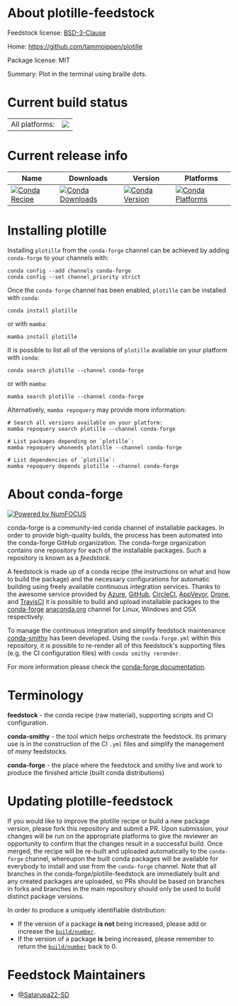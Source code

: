 About plotille-feedstock
========================

Feedstock license: [BSD-3-Clause](https://github.com/conda-forge/plotille-feedstock/blob/main/LICENSE.txt)

Home: https://github.com/tammoippen/plotille

Package license: MIT

Summary: Plot in the terminal using braille dots.

Current build status
====================


<table><tr><td>All platforms:</td>
    <td>
      <a href="https://dev.azure.com/conda-forge/feedstock-builds/_build/latest?definitionId=22134&branchName=main">
        <img src="https://dev.azure.com/conda-forge/feedstock-builds/_apis/build/status/plotille-feedstock?branchName=main">
      </a>
    </td>
  </tr>
</table>

Current release info
====================

| Name | Downloads | Version | Platforms |
| --- | --- | --- | --- |
| [![Conda Recipe](https://img.shields.io/badge/recipe-plotille-green.svg)](https://anaconda.org/conda-forge/plotille) | [![Conda Downloads](https://img.shields.io/conda/dn/conda-forge/plotille.svg)](https://anaconda.org/conda-forge/plotille) | [![Conda Version](https://img.shields.io/conda/vn/conda-forge/plotille.svg)](https://anaconda.org/conda-forge/plotille) | [![Conda Platforms](https://img.shields.io/conda/pn/conda-forge/plotille.svg)](https://anaconda.org/conda-forge/plotille) |

Installing plotille
===================

Installing `plotille` from the `conda-forge` channel can be achieved by adding `conda-forge` to your channels with:

```
conda config --add channels conda-forge
conda config --set channel_priority strict
```

Once the `conda-forge` channel has been enabled, `plotille` can be installed with `conda`:

```
conda install plotille
```

or with `mamba`:

```
mamba install plotille
```

It is possible to list all of the versions of `plotille` available on your platform with `conda`:

```
conda search plotille --channel conda-forge
```

or with `mamba`:

```
mamba search plotille --channel conda-forge
```

Alternatively, `mamba repoquery` may provide more information:

```
# Search all versions available on your platform:
mamba repoquery search plotille --channel conda-forge

# List packages depending on `plotille`:
mamba repoquery whoneeds plotille --channel conda-forge

# List dependencies of `plotille`:
mamba repoquery depends plotille --channel conda-forge
```


About conda-forge
=================

[![Powered by
NumFOCUS](https://img.shields.io/badge/powered%20by-NumFOCUS-orange.svg?style=flat&colorA=E1523D&colorB=007D8A)](https://numfocus.org)

conda-forge is a community-led conda channel of installable packages.
In order to provide high-quality builds, the process has been automated into the
conda-forge GitHub organization. The conda-forge organization contains one repository
for each of the installable packages. Such a repository is known as a *feedstock*.

A feedstock is made up of a conda recipe (the instructions on what and how to build
the package) and the necessary configurations for automatic building using freely
available continuous integration services. Thanks to the awesome service provided by
[Azure](https://azure.microsoft.com/en-us/services/devops/), [GitHub](https://github.com/),
[CircleCI](https://circleci.com/), [AppVeyor](https://www.appveyor.com/),
[Drone](https://cloud.drone.io/welcome), and [TravisCI](https://travis-ci.com/)
it is possible to build and upload installable packages to the
[conda-forge](https://anaconda.org/conda-forge) [anaconda.org](https://anaconda.org/)
channel for Linux, Windows and OSX respectively.

To manage the continuous integration and simplify feedstock maintenance
[conda-smithy](https://github.com/conda-forge/conda-smithy) has been developed.
Using the ``conda-forge.yml`` within this repository, it is possible to re-render all of
this feedstock's supporting files (e.g. the CI configuration files) with ``conda smithy rerender``.

For more information please check the [conda-forge documentation](https://conda-forge.org/docs/).

Terminology
===========

**feedstock** - the conda recipe (raw material), supporting scripts and CI configuration.

**conda-smithy** - the tool which helps orchestrate the feedstock.
                   Its primary use is in the construction of the CI ``.yml`` files
                   and simplify the management of *many* feedstocks.

**conda-forge** - the place where the feedstock and smithy live and work to
                  produce the finished article (built conda distributions)


Updating plotille-feedstock
===========================

If you would like to improve the plotille recipe or build a new
package version, please fork this repository and submit a PR. Upon submission,
your changes will be run on the appropriate platforms to give the reviewer an
opportunity to confirm that the changes result in a successful build. Once
merged, the recipe will be re-built and uploaded automatically to the
`conda-forge` channel, whereupon the built conda packages will be available for
everybody to install and use from the `conda-forge` channel.
Note that all branches in the conda-forge/plotille-feedstock are
immediately built and any created packages are uploaded, so PRs should be based
on branches in forks and branches in the main repository should only be used to
build distinct package versions.

In order to produce a uniquely identifiable distribution:
 * If the version of a package **is not** being increased, please add or increase
   the [``build/number``](https://docs.conda.io/projects/conda-build/en/latest/resources/define-metadata.html#build-number-and-string).
 * If the version of a package **is** being increased, please remember to return
   the [``build/number``](https://docs.conda.io/projects/conda-build/en/latest/resources/define-metadata.html#build-number-and-string)
   back to 0.

Feedstock Maintainers
=====================

* [@Satarupa22-SD](https://github.com/Satarupa22-SD/)

